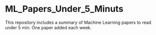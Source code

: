 # ML_Papers_Under_5_Minuts
This repository includes a summary of Machine Learning papers to read under 5 min. One paper added each week.
